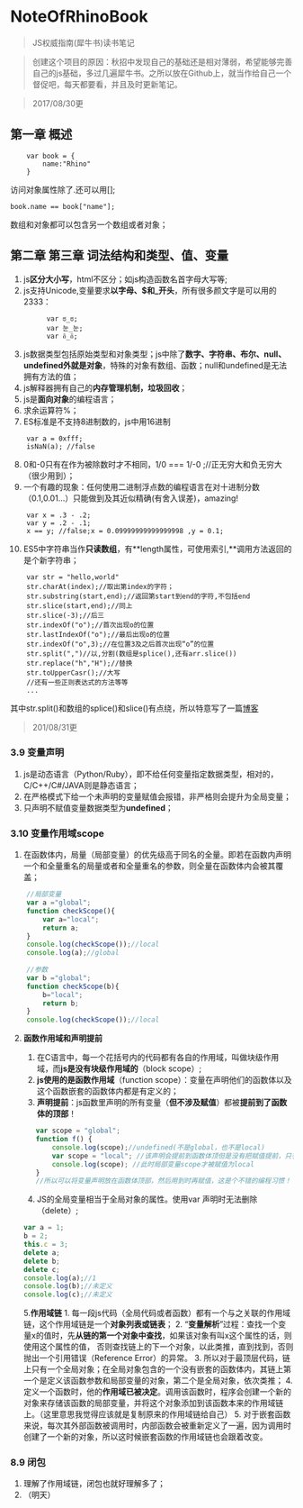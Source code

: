 # NoteOfRhinoBook
> JS权威指南(犀牛书)读书笔记


> 创建这个项目的原因：秋招中发现自己的基础还是相对薄弱，希望能够完善自己的js基础，多过几遍犀牛书。之所以放在Github上，就当作给自己一个督促吧，每天都要看，并且及时更新笔记。



> 2017/08/30更
## 第一章 概述


```   
    var book = {
        name:"Rhino"
    }
```  
访问对象属性除了.还可以用[];

    book.name == book["name"];
数组和对象都可以包含另一个数组或者对象；

## 第二章 第三章 词法结构和类型、值、变量

1. js**区分大小写**，html不区分；如js构造函数名首字母大写等;
2. js支持Unicode,变量要求**以字母、$和_开头**，所有很多颜文字是可以用的2333：

```
         var ಠ_ಠ;
         var 눈_눈;
         var อิ_อิ;
 ```
    
3. js数据类型包括原始类型和对象类型；js中除了**数字、字符串、布尔、null、undefined外就是对象**，特殊的对象有数组、函数；null和undefined是无法拥有方法的值；
4. js解释器拥有自己的**内存管理机制，垃圾回收**；
5. js是**面向对象**的编程语言；
6. 求余运算符%；
7. ES标准是不支持8进制数的，js中用16进制
```
    var a = 0xfff;
    isNaN(a); //false
```
8. 0和-0只有在作为被除数时才不相同，1/0 === 1/-0 ;//正无穷大和负无穷大（很少用到）；
9. 一个有趣的现象：任何使用二进制浮点数的编程语言在对十进制分数（0.1,0.01...）只能做到及其近似精确(有舍入误差)，amazing!
```   
    var x = .3 - .2;
    var y = .2 - .1;
    x == y; //false;x = 0.09999999999999998 ,y = 0.1;
```
10. ES5中字符串当作**只读数组**，有**length属性，可使用索引,**调用方法返回的是个新字符串；
        
```
    var str = "hello,world"
    str.charAt(index);//取出第index的字符；
    str.substring(start,end);//返回第start到end的字符,不包括end
    str.slice(start,end);//同上
    str.slice(-3);//后三
    str.indexOf("o");//首次出现o的位置
    str.lastIndexOf("o");//最后出现o的位置
    str.indexOf("o",3);//在位置3及之后首次出现“o”的位置
    str.split(",")//以,分割(数组是splice(),还有arr.slice())
    str.replace("h","H");//替换
    str.toUpperCasr();//大写
    //还有一些正则表达式的方法等等
    ...
```
其中str.split()和数组的splice()和slice()有点绕，所以特意写了一篇[博客](http://blog.csdn.net/sinat_38752382/article/details/77717965)   

> 201/08/31更
### 3.9 变量声明
1. js是动态语言（Python/Ruby），即不给任何变量指定数据类型，相对的，C/C++/C#/JAVA则是静态语言；
2. 在严格模式下给一个未声明的变量赋值会报错，非严格则会提升为全局变量；
3. 只声明不赋值变量数据类型为**undefined**；
### 3.10 变量作用域scope
1. 在函数体内，局量（局部变量）的优先级高于同名的全量。即若在函数内声明一个和全量重名的局量或者和全量重名的参数，则全量在函数体内会被其覆盖；
```javascript
    //局部变量
    var a ="global";
    function checkScope(){
        var a="local";
        return a;
    }
    console.log(checkScope());//local
    console.log(a);//global
    
    //参数
    var b ="global";
    function checkScope(b){
        b="local";
        return b;
    }
    console.log(checkScope());//local
```
2. **函数作用域和声明提前**
    1. 在C语言中，每一个花括号内的代码都有各自的作用域，叫做块级作用域，而**js是没有块级作用域的**（block scope）;
    2. **js使用的是函数作用域**（function scope）：变量在声明他们的函数体以及这个函数嵌套的函数体内都是有定义的；
    3. **声明提前**：js函数里声明的所有变量（**但不涉及赋值**）都被**提前到了函数体的顶部**！
    ```javascript
       var scope = "global";
       function f() {
           console.log(scope);//undefined(不是global，也不是local)
           var scope = "local"; //该声明会提前到函数体顶但是没有把赋值提前，只有程序执行到该语句才会被赋值
           console.log(scope); //此时局部变量scope才被赋值为local
       }
       //所以可以将变量声明放在函数体顶部，然后用到时再赋值，这是个不错的编程习惯！
    ```
        
    4. JS的全局变量相当于全局对象的属性。使用var 声明时无法删除（delete）;
    ```javascript
    var a = 1;
    b = 2;
    this.c = 3;
    delete a;
    delete b;
    delete c;
    console.log(a);//1
    console.log(b);//未定义
    console.log(c);//未定义
    ```
    5.**作用域链**
        1. 每一段js代码（全局代码或者函数）都有一个与之关联的作用域链，这个作用域链是一个**对象列表或链表**；
        2. “**变量解析**”过程：查找一个变量x的值时，先**从链的第一个对象中查找**，如果该对象有叫x这个属性的话，则使用这个属性的值，
        否则查找链上的下一个对象，以此类推，直到找到，否则抛出一个引用错误（Reference Error）的异常。
        3. 所以对于最顶层代码，链上只有一个全局对象；在全局对象包含的一个没有嵌套的函数体内，其链上第一个是定义该函数参数和局部变量的对象，第二个是全局对象，依次类推；
        4. 定义一个函数时，他的**作用域已被决定**。调用该函数时，程序会创建一个新的对象来存储该函数的局部变量，并将这个对象添加到该函数本来的作用域链上。（这里意思我觉得应该就是复制原来的作用域链给自己）
        5. 对于嵌套函数来说，每次其外部函数被调用时，内部函数会被重新定义了一遍，因为调用时创建了一个新的对象，所以这时候嵌套函数的作用域链也会跟着改变。
### 8.9 闭包
1. 理解了作用域链，闭包也就好理解多了；
2. （明天）